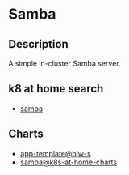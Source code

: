 # Samba

## Description

A simple in-cluster Samba server.

## k8 at home search

- [samba](https://nanne.dev/k8s-at-home-search/#/samba)

## Charts

- [app-template@bjw-s](https://bjw-s.github.io/helm-charts/)
- [samba@k8s-at-home-charts](https://k8s-at-home.com/charts/)
